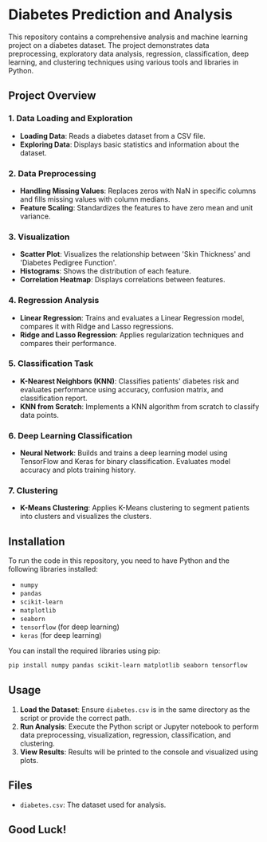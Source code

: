 # Diabetes Prediction and Analysis

This repository contains a comprehensive analysis and machine learning project on a diabetes dataset. The project demonstrates data preprocessing, exploratory data analysis, regression, classification, deep learning, and clustering techniques using various tools and libraries in Python.

## Project Overview

### 1. Data Loading and Exploration
- **Loading Data**: Reads a diabetes dataset from a CSV file.
- **Exploring Data**: Displays basic statistics and information about the dataset.

### 2. Data Preprocessing
- **Handling Missing Values**: Replaces zeros with NaN in specific columns and fills missing values with column medians.
- **Feature Scaling**: Standardizes the features to have zero mean and unit variance.

### 3. Visualization
- **Scatter Plot**: Visualizes the relationship between 'Skin Thickness' and 'Diabetes Pedigree Function'.
- **Histograms**: Shows the distribution of each feature.
- **Correlation Heatmap**: Displays correlations between features.

### 4. Regression Analysis
- **Linear Regression**: Trains and evaluates a Linear Regression model, compares it with Ridge and Lasso regressions.
- **Ridge and Lasso Regression**: Applies regularization techniques and compares their performance.

### 5. Classification Task
- **K-Nearest Neighbors (KNN)**: Classifies patients' diabetes risk and evaluates performance using accuracy, confusion matrix, and classification report.
- **KNN from Scratch**: Implements a KNN algorithm from scratch to classify data points.

### 6. Deep Learning Classification
- **Neural Network**: Builds and trains a deep learning model using TensorFlow and Keras for binary classification. Evaluates model accuracy and plots training history.

### 7. Clustering
- **K-Means Clustering**: Applies K-Means clustering to segment patients into clusters and visualizes the clusters.

## Installation

To run the code in this repository, you need to have Python and the following libraries installed:

- `numpy`
- `pandas`
- `scikit-learn`
- `matplotlib`
- `seaborn`
- `tensorflow` (for deep learning)
- `keras` (for deep learning)

You can install the required libraries using pip:

```bash
pip install numpy pandas scikit-learn matplotlib seaborn tensorflow
```

## Usage

1. **Load the Dataset**: Ensure `diabetes.csv` is in the same directory as the script or provide the correct path.
2. **Run Analysis**: Execute the Python script or Jupyter notebook to perform data preprocessing, visualization, regression, classification, and clustering.
3. **View Results**: Results will be printed to the console and visualized using plots.

## Files

- `diabetes.csv`: The dataset used for analysis.

## Good Luck!
